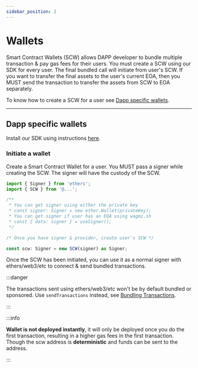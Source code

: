 ```yaml
---
sidebar_position: 2
---
```


# Wallets

Smart Contract Wallets (SCW) allows DAPP developer to bundle multiple transaction & pay gas fees for their users. You must create a SCW using our SDK for every user. The final bundled call will initiate from user's SCW. If you want to transfer the final assets to the user's current EOA, then you MUST send the transaction to transfer the assets from SCW to EOA separately.

To know how to create a SCW for a user see [Dapp specific wallets](/docs/wallets/overview#dapp-specific-wallets).

<!-- Now there are two ways to solve for this problem, first that you use our [User Specific Wallet](/docs/wallets/overview#user-specific-wallet), second that you create a [Dapp Specific Wallet](/docs/wallets/overview#dapp-specific-wallets) for every one of your users. -->

---

## Dapp specific wallets

Install our SDK using instructions [here](/docs/intro#installing-sdk).

### Initiate a wallet

Create a Smart Contract Wallet for a user. You MUST pass a signer while creating the SCW. The signer will have the custody of the SCW.

```typescript
import { Signer } from 'ethers';
import { SCW } from '@...';

/**
 * You can get signer using either the private key
 * const signer: Signer = new ether.Wallet(privateKey);
 * You can get signer if user has an EOA using wagmi.sh
 * const { data: signer } = useSigner();
 */

/* Once you have signer & provider, create user's SCW */

const scw: Signer = new SCW(signer) as Signer;
```

Once the SCW has been initiated, you can use it as a normal signer with ethers/web3/etc to connect & send bundled transactions.

:::danger

The transactions sent using ethers/web3/etc won't be by default bundled or sponsored. Use `sendTransactions` instead, see [Bundling Transactions](/docs/category/bundle-transactions/).

:::

:::info

**Wallet is not deployed instantly**, it will only be deployed once you do the first transaction, resulting in a higher gas fees in the first transaction.
Though the scw address is **deterministic** and funds can be sent to the address.

:::

<!-- ---

## User Specific Wallet

:::caution

**🚧 Upcoming**

This section is under development, DAPP developers are adviced to use DAPP Specific Wallet.

::: -->

<!-- Every user that interacts with your app will have a Cupcakes Wallet. They may create it by coming to our app, or vising a dapp that creates a user's cupcakes wallet. In this wallet, the user holds the custody -->
